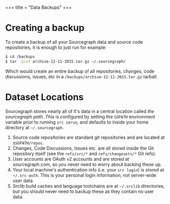 +++
title = "Data Backups"
+++

# Creating a backup

To create a backup of all your Sourcegraph data and source code repositories,
it is enough to just run for example:

```bash
$ cd /backups
$ tar -zcvf archive-12-11-2015.tar.gz ~/.sourcegraph/
```

Which would create an entire backup of all repositories, changes, code
discussions, issues, etc in a `/backups/archive-12-11-2015.tar.gz` tarball.

# Dataset Locations

Sourcegraph stores nearly all of it's data in a central location called _the
sourcegraph path_. This is configured by setting the `SGPATH` environment
variable prior to running `src serve`, and defaults to inside your home
directory at `~/.sourcegraph`.

1. Source code repositories are standard git repositories and are located at
   `$SGPATH/repos`.
1. Changes, Code Discussions, Issues etc. are all stored inside the Git
   repository itself (see the `refs/src/*` and `refs/changesets/*` Git refs).
1. User accounts are OAuth v2 accounts and are stored at sourcegraph.com, so you
   never need to worry about backing these up.
1. Your local machine's authentication info (i.e. your `src login`) is stored at
   `~/.src-auth`. This is your personal login information, not server-wide user
   data.
1. Srclib build caches and language toolchains are at `~/.srclib` directories,
   but you should never need to backup these as they contain no user data.
